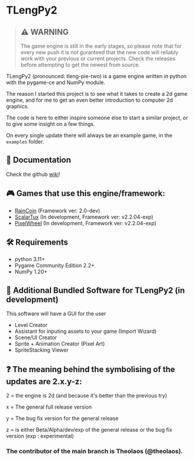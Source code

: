 # TLengPy2

> ## :warning: WARNING 
>
> The game engine is still in the early stages, so please note that for every new push it is not guranteed that the new code will reliably work with your previous or current projects. Check the releases before attempting to get the newest from source.

TLengPy2 (pronounced: tleng-pie-two) is a game engine written in python with the pygame-ce and NumPy module.

The reason I started this project is to see what it takes to create a 2d game engine, and for me to get an even better introduction to computer 2d graphics.

The code is here to either inspire someone else to start a similar project, or to give some insight on a few things.

On every single update there will always be an example game, in the `examples` folder.

## 📖 Documentation

Check the github [wiki](https://github.com/theolaos/TLengPy2/wiki)!

## 🎮 Games that use this engine/framework:

- [RainCoin](https://github.com/theolaos/RainCoin) (Framework ver: 2.0-dev)
- [ScalarTux](https://github.com/theolaos/ScalarTux) (In development, Framework ver: v2.2.04-exp)
- [PixelWheel](https://github.com/Omilos-Plhroforikis-17o-GEL-13o-GYM/pixel-wheel) (In development, Framework ver: v2.2.04-exp)

## 🛠️ Requirements
- python 3.11+
- Pygame Community Edition 2.2+
- NumPy 1.20+

## 💾 Additional Bundled Software for TLengPy2 (in development)

This software will have a GUI for the user

- Level Creator
- Assistant for inputing assets to your game (Import Wizard)
- Scene/UI Creator
- Sprite + Animation Creator (Pixel Art)
- SpriteStacking Viewer

## ❓ The meaning behind the symbolising of the updates are 2.x.y-z:

2 = the engine is 2d (and because it's better than the previous try)

x = The general full release version 

y = The bug fix version for the general release

z = is either Beta/Alpha/dev/exp of the general release or the bug fix version (exp : experimental)
 
### The contributor of the main branch is Theolaos (@theolaos).

